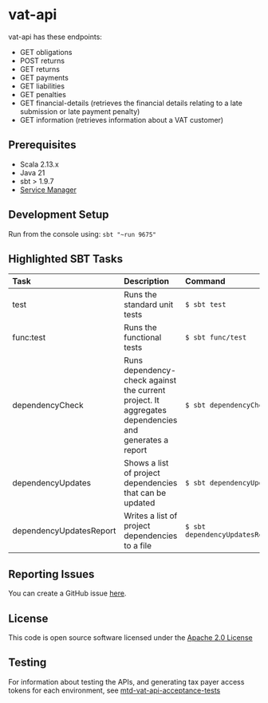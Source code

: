 # vat-api

vat-api has these endpoints:
  - GET obligations
  - POST returns
  - GET returns
  - GET payments
  - GET liabilities
  - GET penalties
  - GET financial-details (retrieves the financial details relating to a late submission or late payment penalty)
  - GET information (retrieves information about a VAT customer)

## Prerequisites 
- Scala 2.13.x
- Java 21
- sbt > 1.9.7
- [Service Manager](https://github.com/hmrc/service-manager)

## Development Setup

Run from the console using: `sbt "~run 9675"`

## Highlighted SBT Tasks
Task | Description | Command
:-------|:------------|:-----
test | Runs the standard unit tests | ```$ sbt test```
func:test  | Runs the functional tests | ```$ sbt func/test ```
dependencyCheck | Runs dependency-check against the current project. It aggregates dependencies and generates a report | ```$ sbt dependencyCheck```
dependencyUpdates |  Shows a list of project dependencies that can be updated | ```$ sbt dependencyUpdates```
dependencyUpdatesReport | Writes a list of project dependencies to a file | ```$ sbt dependencyUpdatesReport```

## Reporting Issues

You can create a GitHub issue [here](https://github.com/hmrc/vat-api/issues).

## License

This code is open source software licensed under the [Apache 2.0 License]("http://www.apache.org/licenses/LICENSE-2.0.html")

## Testing

For information about testing the APIs, and generating tax payer access tokens for each environment, see [mtd-vat-api-acceptance-tests]("https://github.com/hmrc/mtd-vat-api-acceptance-tests")
